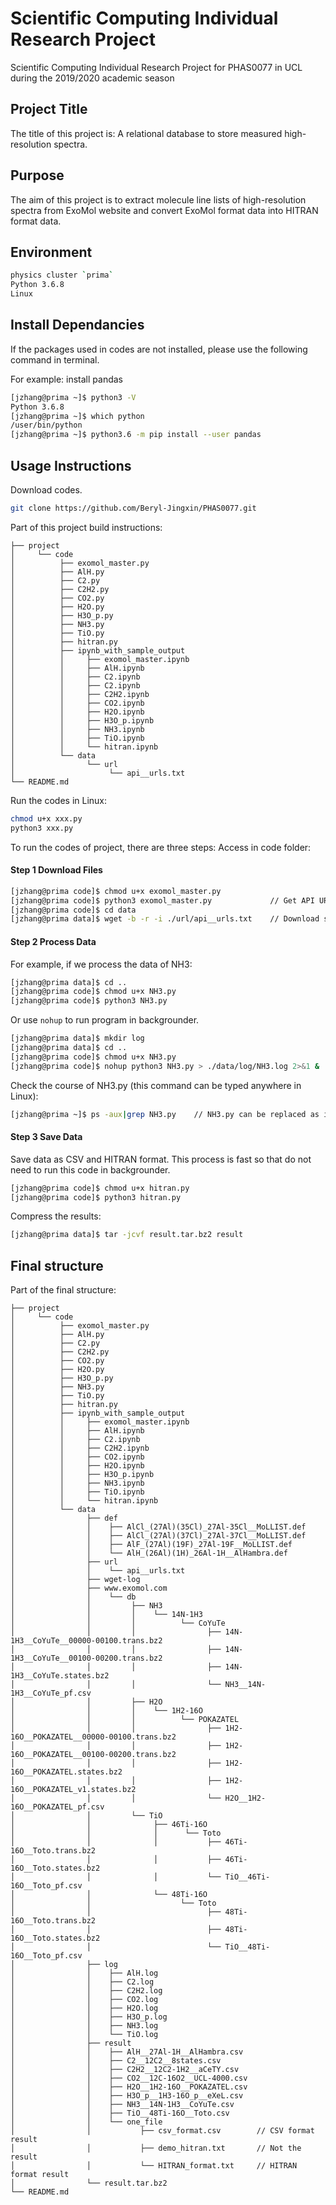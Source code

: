 # Scientific Computing Individual Research Project

Scientific Computing Individual Research Project for PHAS0077 in UCL during the 2019/2020 academic season


## Project Title

The title of this project is:
A relational database to store measured high-resolution spectra.


## Purpose

The aim of this project is to extract molecule line lists of high-resolution spectra from ExoMol website and convert ExoMol format data into HITRAN format data.


## Environment

```bash
physics cluster `prima`
Python 3.6.8
Linux
```


## Install Dependancies

If the packages used in codes are not installed, please use the following command in terminal.

For example: install pandas

```bash
[jzhang@prima ~]$ python3 -V
Python 3.6.8
[jzhang@prima ~]$ which python
/user/bin/python
[jzhang@prima ~]$ python3.6 -m pip install --user pandas
```

## Usage Instructions

Download codes.

```bash
git clone https://github.com/Beryl-Jingxin/PHAS0077.git
```

Part of this project build instructions:

```
├── project
│     └── code
│          ├── exomol_master.py   
│          ├── AlH.py                    
│          ├── C2.py                        
│          ├── C2H2.py                  
│          ├── CO2.py                   
│          ├── H2O.py
│          ├── H3O_p.py                    
│          ├── NH3.py                        
│          ├── TiO.py                                  
│          ├── hitran.py
│          ├── ipynb_with_sample_output
│          │     ├── exomol_master.ipynb
│          │     ├── AlH.ipynb
│          │     ├── C2.ipynb
│          │     ├── C2.ipynb
│          │     ├── C2H2.ipynb
│          │     ├── CO2.ipynb
│          │     ├── H2O.ipynb
│          │     ├── H3O_p.ipynb
│          │     ├── NH3.ipynb
│          │     ├── TiO.ipynb
│          │     └── hitran.ipynb
│          └── data
│                └── url
│                     └── api__urls.txt
└── README.md
```

Run the codes in Linux:

```bash
chmod u+x xxx.py
python3 xxx.py
```

To run the codes of project, there are three steps:
Access in code folder:

####  Step 1    Download Files

```bash
[jzhang@prima code]$ chmod u+x exomol_master.py
[jzhang@prima code]$ python3 exomol_master.py             // Get API URLs and download def files
[jzhang@prima code]$ cd data
[jzhang@prima data]$ wget -b -r -i ./url/api__urls.txt    // Download states and trans files in backgrounder
```

####  Step 2    Process Data

For example, if we process the data of NH3:

```bash
[jzhang@prima data]$ cd ..
[jzhang@prima code]$ chmod u+x NH3.py
[jzhang@prima code]$ python3 NH3.py
```

Or use `nohup` to run program in backgrounder.

```bash
[jzhang@prima data]$ mkdir log
[jzhang@prima data]$ cd ..
[jzhang@prima code]$ chmod u+x NH3.py
[jzhang@prima code]$ nohup python3 NH3.py > ./data/log/NH3.log 2>&1 &
```

Check the course of NH3.py (this command can be typed anywhere in Linux):

```bash
[jzhang@prima ~]$ ps -aux|grep NH3.py    // NH3.py can be replaced as its PID
```

####  Step 3    Save Data

Save data as CSV and HITRAN format. This process is fast so that do not need to run this code in backgrounder.

```bash
[jzhang@prima code]$ chmod u+x hitran.py
[jzhang@prima code]$ python3 hitran.py
```

Compress the results:

```bash
[jzhang@prima data]$ tar -jcvf result.tar.bz2 result
```

## Final structure

Part of the final structure:

```
├── project
│     └── code
│          ├── exomol_master.py   
│          ├── AlH.py                    
│          ├── C2.py                        
│          ├── C2H2.py                  
│          ├── CO2.py                   
│          ├── H2O.py
│          ├── H3O_p.py                    
│          ├── NH3.py                        
│          ├── TiO.py                                  
│          ├── hitran.py
│          ├── ipynb_with_sample_output
│          │     ├── exomol_master.ipynb
│          │     ├── AlH.ipynb
│          │     ├── C2.ipynb
│          │     ├── C2H2.ipynb
│          │     ├── CO2.ipynb
│          │     ├── H2O.ipynb
│          │     ├── H3O_p.ipynb
│          │     ├── NH3.ipynb
│          │     ├── TiO.ipynb
│          │     └── hitran.ipynb
│          └── data
│                ├── def
│                │    ├── AlCl_(27Al)(35Cl)_27Al-35Cl__MoLLIST.def
│                │    ├── AlCl_(27Al)(37Cl)_27Al-37Cl__MoLLIST.def
│                │    ├── AlF_(27Al)(19F)_27Al-19F__MoLLIST.def
│                │    └── AlH_(26Al)(1H)_26Al-1H__AlHambra.def
│                ├── url
│                │    └── api__urls.txt
│                ├── wget-log
│                ├── www.exomol.com
│                │    └── db
│                │         ├── NH3    
│                │         │    └── 14N-1H3
│                │         │          └── CoYuTe
│                │         │                ├── 14N-1H3__CoYuTe__00000-00100.trans.bz2
│                │         │                ├── 14N-1H3__CoYuTe__00100-00200.trans.bz2
│                │         │                ├── 14N-1H3__CoYuTe.states.bz2
│                │         │                └── NH3__14N-1H3__CoYuTe_pf.csv
│                │         ├── H2O    
│                │         │    └── 1H2-16O
│                │         │          └── POKAZATEL
│                │         │                ├── 1H2-16O__POKAZATEL__00000-00100.trans.bz2
│                │         │                ├── 1H2-16O__POKAZATEL__00100-00200.trans.bz2
│                │         │                ├── 1H2-16O__POKAZATEL.states.bz2
│                │         │                ├── 1H2-16O__POKAZATEL_v1.states.bz2
│                │         │                └── H2O__1H2-16O__POKAZATEL_pf.csv
│                │         └── TiO    
│                │              ├── 46Ti-16O
│                │              │      └── Toto
│                │              │           ├── 46Ti-16O__Toto.trans.bz2
│                │              │           ├── 46Ti-16O__Toto.states.bz2
│                │              │           └── TiO__46Ti-16O__Toto_pf.csv
│                │              └── 48Ti-16O
│                │                    └── Toto
│                │                          ├── 48Ti-16O__Toto.trans.bz2
│                │                          ├── 48Ti-16O__Toto.states.bz2
│                │                          └── TiO__48Ti-16O__Toto_pf.csv
│                ├── log
│                │    ├── AlH.log
│                │    ├── C2.log
│                │    ├── C2H2.log
│                │    ├── CO2.log
│                │    ├── H2O.log
│                │    ├── H3O_p.log
│                │    ├── NH3.log
│                │    └── TiO.log
│                ├── result
│                │    ├── AlH__27Al-1H__AlHambra.csv
│                │    ├── C2__12C2__8states.csv
│                │    ├── C2H2__12C2-1H2__aCeTY.csv
│                │    ├── CO2__12C-16O2__UCL-4000.csv
│                │    ├── H2O__1H2-16O__POKAZATEL.csv
│                │    ├── H3O_p__1H3-16O_p__eXeL.csv
│                │    ├── NH3__14N-1H3__CoYuTe.csv
│                │    ├── TiO__48Ti-16O__Toto.csv
│                │    └── one_file
│                │           ├── csv_format.csv        // CSV format result
│                │           ├── demo_hitran.txt       // Not the result
│                │           └── HITRAN_format.txt     // HITRAN format result
│                └── result.tar.bz2     
└── README.md
```
